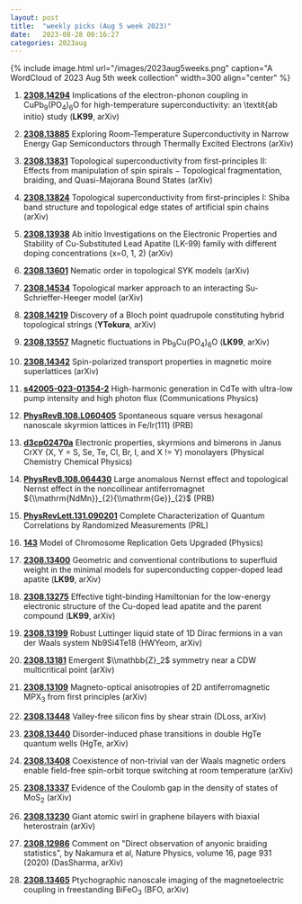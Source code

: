 ```yaml
---
layout: post
title:  "weekly picks (Aug 5 week 2023)"
date:   2023-08-28 00:16:27
categories: 2023aug
---
```



{% include image.html url="/images/2023aug5weeks.png" caption="A WordCloud of 2023 Aug 5th week collection" width=300 align="center" %}




1. **[2308.14294](http://arxiv.org/abs/2308.14294)** Implications of the electron-phonon coupling in CuPb$_9$(PO$_4$)$_6$O for high-temperature superconductivity: an \\textit{ab initio} study (**LK99**, arXiv)

1. **[2308.13885](http://arxiv.org/abs/2308.13885)** Exploring Room-Temperature Superconductivity in Narrow Energy Gap Semiconductors through Thermally Excited Electrons (arXiv)

1. **[2308.13831](http://arxiv.org/abs/2308.13831)** Topological superconductivity from first-principles II: Effects from manipulation of spin spirals $-$ Topological fragmentation, braiding, and Quasi-Majorana Bound States (arXiv)

1. **[2308.13824](http://arxiv.org/abs/2308.13824)** Topological superconductivity from first-principles I: Shiba band structure and topological edge states of artificial spin chains (arXiv)

1. **[2308.13938](http://arxiv.org/abs/2308.13938)** Ab initio Investigations on the Electronic Properties and Stability of Cu-Substituted Lead Apatite (LK-99) family with different doping concentrations (x=0, 1, 2) (arXiv)

1. **[2308.13601](http://arxiv.org/abs/2308.13601)** Nematic order in topological SYK models (arXiv)

1. **[2308.14534](http://arxiv.org/abs/2308.14534)** Topological marker approach to an interacting Su-Schrieffer-Heeger model (arXiv)

1. **[2308.14219](http://arxiv.org/abs/2308.14219)** Discovery of a Bloch point quadrupole constituting hybrid topological strings (**YTokura**, arXiv)

1. **[2308.13557](http://arxiv.org/abs/2308.13557)** Magnetic fluctuations in Pb$_9$Cu(PO$_4$)$_6$O (**LK99**, arXiv)

1. **[2308.14342](http://arxiv.org/abs/2308.14342)** Spin-polarized transport properties in magnetic moire superlattices (arXiv)





1. **[s42005-023-01354-2](https://www.nature.com/articles/s42005-023-01354-2)** High-harmonic generation in CdTe with ultra-low pump intensity and high photon flux (Communications Physics)

1. **[PhysRevB.108.L060405](https://link.aps.org/doi/10.1103/PhysRevB.108.L060405)** Spontaneous square versus hexagonal nanoscale skyrmion lattices in Fe/Ir(111) (PRB)

1. **[d3cp02470a](https://pubs.rsc.org/en/content/articlelanding/2023/cp/d3cp02470a)** Electronic properties, skyrmions and bimerons in Janus CrXY (X, Y = S, Se, Te, Cl, Br, I, and X != Y) monolayers (Physical Chemistry Chemical Physics)

1. **[PhysRevB.108.064430](https://link.aps.org/doi/10.1103/PhysRevB.108.064430)** Large anomalous Nernst effect and topological Nernst effect in the noncollinear antiferromagnet ${\\mathrm{NdMn}}_{2}{\\mathrm{Ge}}_{2}$ (PRB)




1. **[PhysRevLett.131.090201](https://link.aps.org/doi/10.1103/PhysRevLett.131.090201)** Complete Characterization of Quantum Correlations by Randomized Measurements (PRL)

1. **[143](https://physics.aps.org/articles/v16/143)** Model of Chromosome Replication Gets Upgraded (Physics)




1. **[2308.13400](http://arxiv.org/abs/2308.13400)** Geometric and conventional contributions to superfluid weight in the minimal models for superconducting copper-doped lead apatite (**LK99**, arXiv)

1. **[2308.13275](http://arxiv.org/abs/2308.13275)** Effective tight-binding Hamiltonian for the low-energy electronic structure of the Cu-doped lead apatite and the parent compound (**LK99**, arXiv)

1. **[2308.13199](http://arxiv.org/abs/2308.13199)** Robust Luttinger liquid state of 1D Dirac fermions in a van der Waals system Nb9Si4Te18 (HWYeom, arXiv)

1. **[2308.13181](http://arxiv.org/abs/2308.13181)** Emergent $\\mathbb{Z}_2$ symmetry near a CDW multicritical point (arXiv)

1. **[2308.13109](http://arxiv.org/abs/2308.13109)** Magneto-optical anisotropies of 2D antiferromagnetic MPX$_3$ from first principles (arXiv)

1. **[2308.13448](http://arxiv.org/abs/2308.13448)** Valley-free silicon fins by shear strain (DLoss, arXiv)

1. **[2308.13440](http://arxiv.org/abs/2308.13440)** Disorder-induced phase transitions in double HgTe quantum wells (HgTe, arXiv)

1. **[2308.13408](http://arxiv.org/abs/2308.13408)** Coexistence of non-trivial van der Waals magnetic orders enable field-free spin-orbit torque switching at room temperature (arXiv)

1. **[2308.13337](http://arxiv.org/abs/2308.13337)** Evidence of the Coulomb gap in the density of states of MoS$_2$ (arXiv)

1. **[2308.13230](http://arxiv.org/abs/2308.13230)** Giant atomic swirl in graphene bilayers with biaxial heterostrain (arXiv)

1. **[2308.12986](http://arxiv.org/abs/2308.12986)** Comment on "Direct observation of anyonic braiding statistics", by Nakamura et al, Nature Physics, volume 16, page 931 (2020) (DasSharma, arXiv)

1. **[2308.13465](http://arxiv.org/abs/2308.13465)** Ptychographic nanoscale imaging of the magnetoelectric coupling in freestanding BiFeO$_3$ (BFO, arXiv)
